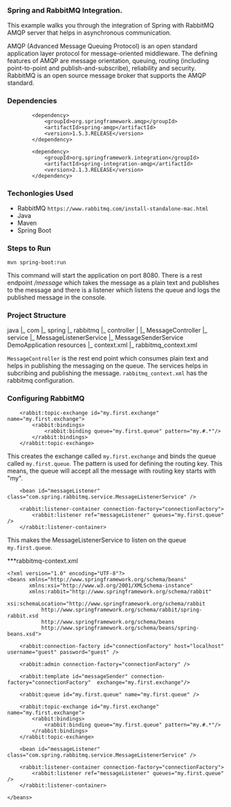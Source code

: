 ### Spring and RabbitMQ Integration.
This example walks you through the integration of Spring with RabbitMQ AMQP server that helps in asynchronous communication.

AMQP (Advanced Message Queuing Protocol) is an open standard application layer protocol for message-oriented middleware. The defining features of AMQP are message orientation, queuing, routing (including point-to-point and publish-and-subscribe), reliability and security. RabbitMQ is an open source message broker that supports the AMQP standard. 


### Dependencies
```
		<dependency>
			<groupId>org.springframework.amqp</groupId>
			<artifactId>spring-amqp</artifactId>
			<version>1.5.3.RELEASE</version>
		</dependency>

		<dependency>
			<groupId>org.springframework.integration</groupId>
			<artifactId>spring-integration-amqp</artifactId>
			<version>2.1.3.RELEASE</version>
		</dependency>
```
### Techonlogies Used
* RabbitMQ `https://www.rabbitmq.com/install-standalone-mac.html`
* Java 
* Maven
* Spring Boot

### Steps to Run
```
mvn spring-boot:run
```
This command will start the application on port 8080. There is a rest endpoint _/message_ which takes the message as a plain text and publishes to the message and there is a listener which listens the queue and logs the published message in the console.

### Project Structure
java
    |_	com
	|_ spring
		|_ rabbitmq
			|_ controller
			|	|_ MessageController
			|_ service
				|_ MessageListenerService
				|_ MessageSenderService
			DemoApplication
resources
	|_ context.xml
	|_ rabbitmq_context.xml
	
`MessageController` is the rest end point which consumes plain text and helps in publishing the messaging on the queue. The services helps in subcribing and publishing the message. `rabbitmq_context.xml` has the rabbitmq configuration. 

### Configuring RabbitMQ
```
    <rabbit:topic-exchange id="my.first.exchange" name="my.first.exchange">
        <rabbit:bindings>
            <rabbit:binding queue="my.first.queue" pattern="my.#.*"/>
        </rabbit:bindings>
    </rabbit:topic-exchange>
```
This creates the exchange called `my.first.exchange` and binds the queue called `my.first.queue`. The pattern is used for defining the routing key. This means, the queue will accept all the message with routing key starts with "my". 

```
    <bean id="messageListener" class="com.spring.rabbitmq.service.MessageListenerService" />

    <rabbit:listener-container connection-factory="connectionFactory">
        <rabbit:listener ref="messageListener" queues="my.first.queue" />
    </rabbit:listener-container>
```
This makes the MessageListenerService to listen on the queue `my.first.queue`. 

***rabbitmq-context.xml
```
<?xml version="1.0" encoding="UTF-8"?>
<beans xmlns="http://www.springframework.org/schema/beans"
       xmlns:xsi="http://www.w3.org/2001/XMLSchema-instance"
       xmlns:rabbit="http://www.springframework.org/schema/rabbit"
       xsi:schemaLocation="http://www.springframework.org/schema/rabbit
           http://www.springframework.org/schema/rabbit/spring-rabbit.xsd
           http://www.springframework.org/schema/beans
           http://www.springframework.org/schema/beans/spring-beans.xsd">

    <rabbit:connection-factory id="connectionFactory" host="localhost" username="guest" password="guest" />

    <rabbit:admin connection-factory="connectionFactory" />

    <rabbit:template id="messageSender" connection-factory="connectionFactory"  exchange="my.first.exchange"/>

    <rabbit:queue id="my.first.queue" name="my.first.queue" />

    <rabbit:topic-exchange id="my.first.exchange" name="my.first.exchange">
        <rabbit:bindings>
            <rabbit:binding queue="my.first.queue" pattern="my.#.*"/>
        </rabbit:bindings>
    </rabbit:topic-exchange>

    <bean id="messageListener" class="com.spring.rabbitmq.service.MessageListenerService" />

    <rabbit:listener-container connection-factory="connectionFactory">
        <rabbit:listener ref="messageListener" queues="my.first.queue" />
    </rabbit:listener-container>

</beans>
```








